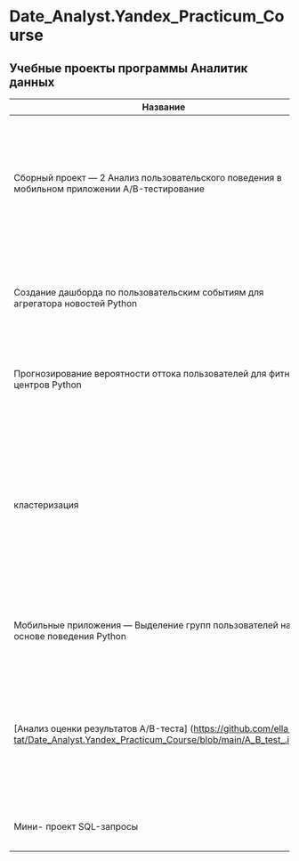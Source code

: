 # Date_Analyst.Yandex_Practicum_Course
## Учебные проекты программы Аналитик данных
|Название|Инструменты|Задача|
|--------|-----------|------|
|Сборный проект — 2 Анализ пользовательского поведения в мобильном приложении	A/B-тестирование| Python Pandas Matplotlib Seaborn событийная аналитика продуктовые метрики Plotly проверка статистических гипотез визуализация данных|На основе данных использования мобильного приложения для продажи продуктов питания проанализировать воронку продаж, а также оценить результаты A/A/B-тестирования|
|Создание дашборда по пользовательским событиям для агрегатора новостей	Python| SQLAlchemy PostgreSQL dash Tableau продуктовые метрики построение дашбордов| Используя данные Яндекс.Дзена построить дашборд с метриками взаимодействия пользователей с карточками статей|
|Прогнозирование вероятности оттока пользователей для фитнес-центров	Python| Pandas Scikit-learn Matplotlib Seaborn машинное обучение классификация
кластеризация| 	На основе данных о посетителях сети фитнес-центров спрогнозировать вероятность оттока для каждого клиента в следующем месяце, сформировать с помощью кластеризации портреты пользователей|
|Мобильные приложения — Выделение групп пользователей на основе поведения	Python| Pandas NumPy Matplotlib Seaborn Plotly| Выделение групп пользователей и исследование проведения на основе их действий|
|[Анализ оценки результатов A/B-теста] (https://github.com/ella-tat/Date_Analyst.Yandex_Practicum_Course/blob/main/A_B_test_.ipynb)| Python Pandas Math NumPy Stats Matplotlib Seaborn Plotly| A/B-тестирование	Анализ оценки результатов A/B-теста направленного на тестирование изменений, связанных с внедрением улучшенной рекомендательной системы|
Мини- проект SQL-запросы|Pandas  Sqlalchemy|Проанализировать базу данных приложения для чтения книг| 
